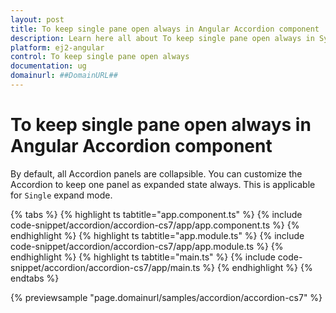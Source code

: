```yaml
---
layout: post
title: To keep single pane open always in Angular Accordion component | Syncfusion
description: Learn here all about To keep single pane open always in Syncfusion Angular Accordion component of Syncfusion Essential JS 2 and more.
platform: ej2-angular
control: To keep single pane open always 
documentation: ug
domainurl: ##DomainURL##
---
```


# To keep single pane open always in Angular Accordion component

By default, all Accordion panels are collapsible. You can customize the Accordion to keep one panel as expanded state always. This is applicable for `Single` expand mode.

 {% tabs %}
{% highlight ts tabtitle="app.component.ts" %}
{% include code-snippet/accordion/accordion-cs7/app/app.component.ts %}
{% endhighlight %}
{% highlight ts tabtitle="app.module.ts" %}
{% include code-snippet/accordion/accordion-cs7/app/app.module.ts %}
{% endhighlight %}
{% highlight ts tabtitle="main.ts" %}
{% include code-snippet/accordion/accordion-cs7/app/main.ts %}
{% endhighlight %}
{% endtabs %}
  
{% previewsample "page.domainurl/samples/accordion/accordion-cs7" %}
